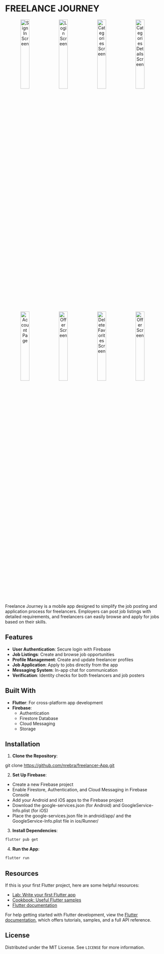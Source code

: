 # FREELANCE JOURNEY


<p align="center">
  <img src="./assets/signin_screen.png" alt="Sign In Screen" width="24%" />
  <img src="./assets/login_screen.png" alt="Login Screen" width="24%" />
  <img src="./assets/categories_screen.png" alt="Categories Screen" width="24%" />
  <img src="./assets/categories_details_screen.png" alt="Categories Details Screen" width="24%" />
</p>

<p align="center">
  <img src="./assets/account_page.png" alt="Account Page" width="24%" />
  <img src="./assets/offer_screen.png" alt="Offer Screen" width="24%" />
  <img src="./assets/delete_favorites_screen.png" alt="Delete Favorites Screen" width="24%" />
  <img src="./assets/offer_screen.png" alt="Offer Screen" width="24%" />
</p>


Freelance Journey is a mobile app designed to simplify the job posting and application process for freelancers. Employers can post job listings with detailed requirements, and freelancers can easily browse and apply for jobs based on their skills.

## Features

* **User Authentication**: Secure login with Firebase
* **Job Listings**: Create and browse job opportunities
* **Profile Management**: Create and update freelancer profiles
* **Job Application**: Apply to jobs directly from the app
* **Messaging System**: In-app chat for communication
* **Verification**: Identity checks for both freelancers and job posters

## Built With

* **Flutter**: For cross-platform app development
* **Firebase**:
  * Authentication
  * Firestore Database
  * Cloud Messaging
  * Storage

## Installation

1. **Clone the Repository**:

git clone https://github.com/nrebra/freelancer-App.git


2. **Set Up Firebase**:
* Create a new Firebase project
* Enable Firestore, Authentication, and Cloud Messaging in Firebase Console
* Add your Android and iOS apps to the Firebase project
* Download the google-services.json (for Android) and GoogleService-Info.plist (for iOS)
* Place the google-services.json file in android/app/ and the GoogleService-Info.plist file in ios/Runner/

3. **Install Dependencies**:
```bash
flutter pub get
```

4. **Run the App**:
```bash
flutter run
```

## Resources

If this is your first Flutter project, here are some helpful resources:

* [Lab: Write your first Flutter app](https://docs.flutter.dev/get-started/codelab)
* [Cookbook: Useful Flutter samples](https://docs.flutter.dev/cookbook)
* [Flutter documentation](https://docs.flutter.dev/)

For help getting started with Flutter development, view the [Flutter documentation](https://docs.flutter.dev/), which offers tutorials, samples, and a full API reference.

## License

Distributed under the MIT License. See `LICENSE` for more information.
